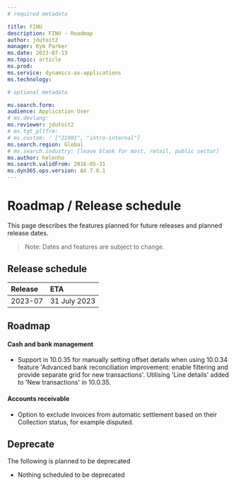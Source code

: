 ```yaml
---
# required metadata

title: FINU
description: FINU - Roadmap
author: jdutoit2
manager: Kym Parker
ms.date: 2023-07-13
ms.topic: article
ms.prod: 
ms.service: dynamics-ax-applications
ms.technology: 

# optional metadata

ms.search.form:  
audience: Application User
# ms.devlang: 
ms.reviewer: jdutoit2
# ms.tgt_pltfrm: 
# ms.custom: : ["21901", "intro-internal"]
ms.search.region: Global
# ms.search.industry: [leave blank for most, retail, public sector]
ms.author: helenho
ms.search.validFrom: 2016-05-31
ms.dyn365.ops.version: AX 7.0.1
---
```


# 	Roadmap / Release schedule

This page describes the features planned for future releases and planned release dates.

> Note: Dates and features are subject to change.


## Release schedule

Release			    | ETA
:--			        |:--
2023-07         | 31 July 2023


## Roadmap
#### Cash and bank management
- Support in 10.0.35 for manually setting offset details when using 10.0.34 feature 'Advanced bank reconciliation improvement: enable filtering and provide separate grid for new transactions'. Utilising 'Line details' added to 'New transactions' in 10.0.35.

#### Accounts receivable
- Option to exclude invoices from automatic settlement based on their Collection status, for example disputed.


## Deprecate
The following is planned to be deprecated

- Nothing scheduled to be deprecated
